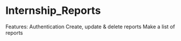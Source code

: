 # Internship_Reports
Features: 
  Authentication
  Create, update & delete reports
  Make a list of reports
